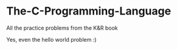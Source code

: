 # The-C-Programming-Language
All the practice problems from the K&amp;R book

Yes, even the hello world problem :) 
